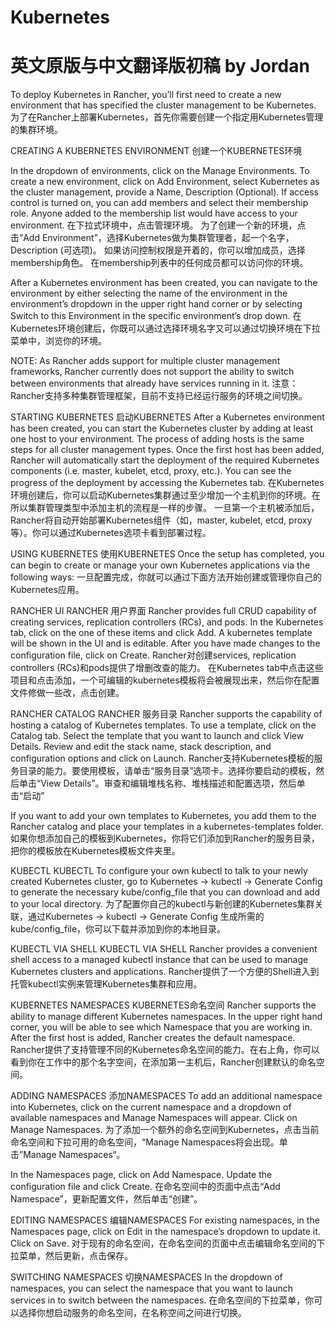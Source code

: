 # Kubernetes
# 英文原版与中文翻译版初稿 by Jordan
To deploy Kubernetes in Rancher, you’ll first need to create a new environment that has specified the cluster management to be Kubernetes.
为了在Rancher上部署Kubernetes，首先你需要创建一个指定用Kubernetes管理的集群环境。

CREATING A KUBERNETES ENVIRONMENT
创建一个KUBERNETES环境

In the dropdown of environments, click on the Manage Environments. To create a new environment, click on Add Environment, select Kubernetes as the cluster management, provide a Name, Description (Optional). If access control is turned on, you can add members and select their membership role. Anyone added to the membership list would have access to your environment.
在下拉式环境中，点击管理环境。 为了创建一个新的环境，点击“Add Environment”，选择Kubernetes做为集群管理者，起一个名字，Description (可选项)。 如果访问控制权限是开着的，你可以增加成员，选择membership角色。 在membership列表中的任何成员都可以访问你的环境。

After a Kubernetes environment has been created, you can navigate to the environment by either selecting the name of the environment in the environment’s dropdown in the upper right hand corner or by selecting Switch to this Environment in the specific environment’s drop down.
在Kubernetes环境创建后，你既可以通过选择环境名字又可以通过切换环境在下拉菜单中，浏览你的环境。

NOTE:
As Rancher adds support for multiple cluster management frameworks, Rancher currently does not support the ability to switch between environments that already have services running in it.
注意：
Rancher支持多种集群管理框架，目前不支持已经运行服务的环境之间切换。

STARTING KUBERNETES
启动KUBERNETES
After a Kubernetes environment has been created, you can start the Kubernetes cluster by adding at least one host to your environment. The process of adding hosts is the same steps for all cluster management types. Once the first host has been added, Rancher will automatically start the deployment of the required Kubernetes components (i.e. master, kubelet, etcd, proxy, etc.). You can see the progress of the deployment by accessing the Kubernetes tab.
在Kubernetes环境创建后，你可以启动Kubernetes集群通过至少增加一个主机到你的环境。在所以集群管理类型中添加主机的流程是一样的步骤。 一旦第一个主机被添加后，Rancher将自动开始部署Kubernetes组件（如，master, kubelet, etcd, proxy等）。你可以通过Kubernetes选项卡看到部署过程。

USING KUBERNETES
使用KUBERNETES
Once the setup has completed, you can begin to create or manage your own Kubernetes applications via the following ways:
一旦配置完成，你就可以通过下面方法开始创建或管理你自己的Kubernetes应用。

RANCHER UI
RANCHER 用户界面
Rancher provides full CRUD capability of creating services, replication controllers (RCs), and pods. In the Kubernetes tab, click on the one of these items and click Add. A kubernetes template will be shown in the UI and is editable. After you have made changes to the configuration file, click on Create.
Rancher对创建services, replication controllers (RCs)和pods提供了增删改查的能力。 在Kubernetes tab中点击这些项目和点击添加，一个可编辑的kubernetes模板将会被展现出来，然后你在配置文件修做一些改，点击创建。

RANCHER CATALOG
RANCHER 服务目录
Rancher supports the capability of hosting a catalog of Kubernetes templates. To use a template, click on the Catalog tab. Select the template that you want to launch and click View Details. Review and edit the stack name, stack description, and configuration options and click on Launch.
Rancher支持Kubernetes模板的服务目录的能力。要使用模板，请单击“服务目录”选项卡。选择你要启动的模板，然后单击“View Details”。审查和编辑堆栈名称、堆栈描述和配置选项，然后单击“启动”

If you want to add your own templates to Kubernetes, you add them to the Rancher catalog and place your templates in a kubernetes-templates folder.
如果你想添加自己的模板到Kubernetes，你将它们添加到Rancher的服务目录，把你的模板放在Kubernetes模板文件夹里。

KUBECTL
KUBECTL
To configure your own kubectl to talk to your newly created Kubernetes cluster, go to Kubernetes -> kubectl -> Generate Config to generate the necessary kube/config_file that you can download and add to your local directory.
为了配置你自己的kubectl与新创建的Kubernetes集群关联，通过Kubernetes -> kubectl -> Generate Config 生成所需的kube/config_file，你可以下载并添加到你的本地目录。 

KUBECTL VIA SHELL
KUBECTL VIA SHELL
Rancher provides a convenient shell access to a managed kubectl instance that can be used to manage Kubernetes clusters and applications.
Rancher提供了一个方便的Shell进入到托管kubectl实例来管理Kubernetes集群和应用。

KUBERNETES NAMESPACES
KUBERNETES命名空间
Rancher supports the ability to manage different Kubernetes namespaces. In the upper right hand corner, you will be able to see which Namespace that you are working in. After the first host is added, Rancher creates the default namespace.
Rancher提供了支持管理不同的Kubernetes命名空间的能力。在右上角，你可以看到你在工作中的那个名字空间，在添加第一主机后，Rancher创建默认的命名空间。

ADDING NAMESPACES
添加NAMESPACES
To add an additional namespace into Kubernetes, click on the current namespace and a dropdown of available namespaces and Manage Namespaces will appear. Click on Manage Namespaces.
为了添加一个额外的命名空间到Kubernetes，点击当前命名空间和下拉可用的命名空间，“Manage Namespaces将会出现。单击”Manage Namespaces“。 

In the Namespaces page, click on Add Namespace. Update the configuration file and click Create.
在命名空间中的页面中点击“Add Namespace”，更新配置文件，然后单击“创建”。 

EDITING NAMESPACES
编辑NAMESPACES
For existing namespaces, in the Namespaces page, click on Edit in the namespace’s dropdown to update it. Click on Save.
对于现有的命名空间，在命名空间的页面中点击编辑命名空间的下拉菜单，然后更新，点击保存。 

SWITCHING NAMESPACES
切换NAMESPACES
In the dropdown of namespaces, you can select the namespace that you want to launch services in to switch between the namespaces.
在命名空间的下拉菜单，你可以选择你想启动服务的命名空间，在名称空间之间进行切换。
